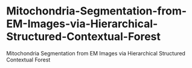 # Mitochondria-Segmentation-from-EM-Images-via-Hierarchical-Structured-Contextual-Forest
 Mitochondria Segmentation from EM Images via Hierarchical Structured Contextual Forest
